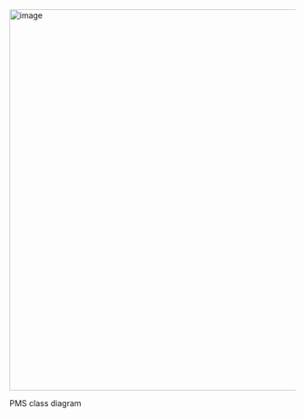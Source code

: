 <img width="766" height="671" alt="image" src="https://github.com/user-attachments/assets/d294c98e-78d2-4738-8220-ca7c559c0ade" />

PMS class diagram
